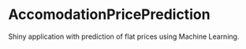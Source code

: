 # AccomodationPricePrediction
Shiny application with prediction of flat prices using Machine Learning.
